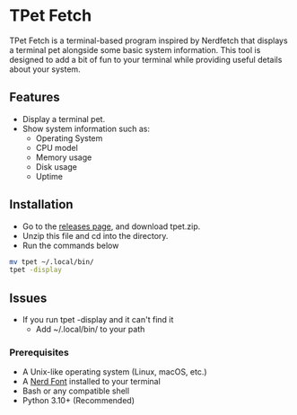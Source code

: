 # TPet Fetch

TPet Fetch is a terminal-based program inspired by Nerdfetch that displays a terminal pet alongside some basic system information. This tool is designed to add a bit of fun to your terminal while providing useful details about your system.

## Features

- Display a terminal pet.
- Show system information such as:
  - Operating System
  - CPU model 
  - Memory usage
  - Disk usage
  - Uptime

## Installation
- Go to the [releases page](https://github.com/RohanBhattacharyya/TPet-Fetch/releases/latest), and download tpet.zip.
- Unzip this file and cd into the directory.
- Run the commands below
```bash
mv tpet ~/.local/bin/
tpet -display
```
## Issues
- If you run tpet -display and it can't find it
  - Add ~/.local/bin/ to your path  
### Prerequisites

- A Unix-like operating system (Linux, macOS, etc.)
- A [Nerd Font](https://www.nerdfonts.com/) installed to your terminal
- Bash or any compatible shell
- Python 3.10+ (Recommended)
